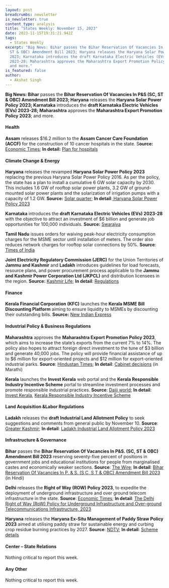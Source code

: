 ```yaml
---
layout: post
breadcrumbs: newsletter
is_newsletter: true
content_type: analysis
title: "States Weekly: November 15, 2023"
date: 2023-11-15T19:31:21.942Z
tags:
  - States Weekly
excerpt: "Big News: Bihar passes the Bihar Reservation Of Vacancies In P&S (SC,
  ST & OBC) Amendment Bill 2023; Haryana releases the Haryana Solar Power Policy
  2023; Karnataka introduces the draft Karnataka Electric Vehicles (EVs)
  2023-28; Maharashtra approves the Maharashtra Export Promotion Policy 2023;
  and more."
is_featured: false
author:
  - Akshat Singh
---
```

**Big News: Bihar** passes the **Bihar Reservation Of Vacancies In P&S (SC, ST & OBC) Amendment Bill 2023; Haryana** releases the **Haryana Solar Power Policy 2023; Karnataka** introduces the **draft Karnataka Electric Vehicles (EVs) 2023-28; Maharashtra** approves the **Maharashtra Export Promotion Policy 2023**; and more.



#### Health 

**Assam** releases $16.2 million to the **Assam Cancer Care Foundation (ACCF)** for the construction of 10 cancer hospitals in the state. S**ource:** [Economic Times](https://government.economictimes.indiatimes.com/news/healthcare/assam-to-get-10-new-cancer-hospitals-govt-to-invest-rs-135-cr-in-first-phase/105072290); **In detail:** [Plan for hospitals](https://www.assamcancercarefoundation.org/distributed-model-cancer-care.html)

#### Climate Change & Energy

**Haryana** releases the revamped **Haryana Solar Power Policy 2023** replacing the previous Haryana Solar Power Policy 2016. As per the policy, the state has a plan to install a cumulative 6 GW solar capacity by 2030. This includes 1.6 GW of rooftop solar power plants, 3.2 GW of ground-mounted solar power plants and the solarization of irrigation pumps with a capacity of 1.2 GW. **Source:** [Solar quarter](https://solarquarter.com/2023/11/10/haryana-unveils-ambitious-draft-solar-power-policy-2023-to-boost-renewable-energy/); **In detail**:[ Haryana Solar Power Policy 2023](https://cdnbbsr.s3waas.gov.in/s3f80ff32e08a25270b5f252ce39522f72/uploads/2023/11/20231107830401647.pdf)

**Karnataka** introduces the **draft Karnataka Electric Vehicles (EVs) 2023-28** with the objective to attract an investment of $6 billion and generate job opportunities for 100,000 individuals. **Source:** [Swarajya](https://swarajyamag.com/infrastructure/karnatakas-ev-roadmap-revised-policy-2023-28-aims-for-model-ev-cities-incentives-and-one-lakh-job-opportunities)

**Tamil Nadu** issues orders for waiving peak-hour electricity consumption charges for the MSME sector until installation of meters. The order also reduces network charges for rooftop solar connections by 50%. **Source**: [Times of India](https://timesofindia.indiatimes.com/city/chennai/tamil-nadu-issues-go-to-waive-peak-hour-electricity-charges-for-msme-sector-but-industries-not-satisfied/articleshow/105149531.cms)

**Joint Electricity Regulatory Commission (JERC)** for the Union Territories of **Jammu and Kashmir** and **Ladakh** introduces guidelines for load forecasts, resource plans, and power procurement process applicable to the **Jammu and Kashmir Power Corporation Ltd (JKPCL)** and distribution licensees in the region. **Source:** [Kashmir Life](https://kashmirlife.net/jerc-comes-up-with-regulations-for-power-procurement-process-332608/); **In detail**: [Regulations](https://jercjkl.nic.in/pdf/JERC%20JKL%20(Guidelines%20for%20Load%20Forecasts,%20Resources%20Plans,%20and%20Power%20Procurement%20Process)%20Regulations,%202023_after%20meeting%20v2%20(1).pdf)



#### Finance

**Kerala Financial Corporation (KFC)** launches the **Kerala MSME Bill Discounting Platform** aiming to ensure liquidity to MSMEs by discounting their outstanding bills. **Source:** [New Indian Express](https://www.newindianexpress.com/cities/thiruvananthapuram/2023/nov/11/fm-k-n-balagopal-launches-kerala-msme-bill-discounting-platform-2631970.html)



#### Industrial Policy & Business Regulations  

**Maharashtra** approves the **Maharashtra Export Promotion Policy 2023**, which aims to increase the state’s exports from the current 7% to 14%. The policy also hopes to attract foreign direct investment to the tune of $3 billion and generate 40,000 jobs. The policy will provide financial assistance of up to $6 million for export-oriented projects and $12 million for export-oriented industrial parks. **Source**: [Hindustan Times](https://www.hindustantimes.com/cities/mumbai-news/govt-approves-policy-to-double-exports-101699471477938.html); **In detail**: [Cabinet decisions](https://www.maharashtra.gov.in/Upload/PDF/08-11-2023_Cabinet_Decisions_Meeting_No_52.pdf) (in Marathi)

**Kerala** launches the **Invest Kerala** web portal and the **Kerala Responsible Industry Incentive Scheme** portal to streamline investment processes and promote responsible industrial practices. **Source**: [Daiji world](https://www.daijiworld.com/news/newsDisplay?newsID=1137535); **In detail**: [Invest Kerala](https://invest.kerala.gov.in/), [Kerala Responsible Industry Incentive Scheme](https://kriis.kerala.gov.in/index.php/launch)



#### Land Acquisition &Labor Regulations  

**Ladakh** releases the **draft Industrial Land Allotment Policy** to seek suggestions and comments from general public by November 10. **Source**: [Greater Kashmir](https://www.greaterkashmir.com/ladakh/ladakh-industrial-land-allotment-policy-2023-put-into-public-domain/); **In detail**: [Ladakh Industrial Land Allotment Policy 2023](https://cdnbbsr.s3waas.gov.in/s395192c98732387165bf8e396c0f2dad2/uploads/2023/10/20231026111643071.pdf)



#### Infrastructure & Governance

**Bihar** passes the **Bihar Reservation Of Vacancies In P&S. (SC, ST & OBC) Amendment Bill 2023** reserving seventy-five percent of positions in government jobs and educational institutions for people from marginalised castes and economically weaker sections. **Source**: [The Wire](https://thewire.in/government/bihar-extends-caste-based-reservation-from-50-percent-to-65-percent); **In detail**: [Bihar Reservation Of Vacancies In P. & S. (S C, S T & OBC) Amendment Bill 2023](https://egazette.bih.nic.in/GazettePublished/954_2_2023.pdf#page=1) (in Hindi)

**Delhi** releases the **Right of Way (ROW) Policy 2023**, to expedite the deployment of underground infrastructure and over ground telecom infrastructure in the state. **Source**: [Economic Times](https://telecom.economictimes.indiatimes.com/news/policy/delhi-government-releases-row-policy-to-expedite-deployment-of-telecom-infrastructure/105004744); **In detail**: [The Delhi Right of Way (RoW) Policy for Underground Infrastructure and Over-ground Telecommunications Infrastructure, 2023](https://udd.delhi.gov.in/sites/default/files/UD/circulars-orders/row_policy_2023_01.11.2023.pdf)

**Haryana** releases the **Haryana Ex-Situ Management of Paddy Straw Policy 2023** aimed at utilising paddy straw for sustainable energy and curbing crop residue burning practices by 2027. **Source**: [NDTV](https://www.ndtv.com/india-news/haryana-unveils-policy-to-eliminate-crop-residue-curb-stubble-burning-4559227); **In detail**: [Scheme details](https://acrobat.adobe.com/id/urn:aaid:sc:VA6C2:9f602e54-5e0a-46b2-a8d0-15ed7d159065)



#### Center – State Relations 

Nothing critical to report this week.



#### Any Other

Nothing critical to report this week.
